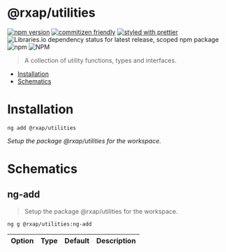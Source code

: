 @rxap/utilities
======

[![npm version](https://img.shields.io/npm/v/@rxap/utilities?style=flat-square)](https://www.npmjs.com/package/@rxap/utilities)
[![commitizen friendly](https://img.shields.io/badge/commitizen-friendly-brightgreen.svg?style=flat-square)](https://commitizen.github.io/cz-cli/)
[![styled with prettier](https://img.shields.io/badge/styled_with-prettier-ff69b4.svg?style=flat-square)](https://github.com/prettier/prettier)
![Libraries.io dependency status for latest release, scoped npm package](https://img.shields.io/librariesio/release/npm/@rxap/utilities)
![npm](https://img.shields.io/npm/dm/@rxap/utilities)
![NPM](https://img.shields.io/npm/l/@rxap/utilities)

> A collection of utility functions, types and interfaces.

- [Installation](#installation)
- [Schematics](#schematics)

# Installation

```
ng add @rxap/utilities
```

*Setup the package @rxap/utilities for the workspace.*

# Schematics

## ng-add
> Setup the package @rxap/utilities for the workspace.

```
ng g @rxap/utilities:ng-add
```

Option | Type | Default | Description
--- | --- | --- | ---


